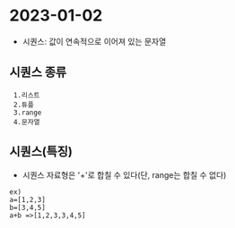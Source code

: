 # 2023-01-02

- 시퀀스: 값이 연속적으로 이어져 있는 문자열 

## 시퀀스 종류
```
 1.리스트
 2.튜플
 3.range
 4.문자열
```

## 시퀀스(특징)
- 시퀀스 자료형은 '+'로 합칠 수 있다(단, range는 합칠 수 없다)
```
ex) 
a=[1,2,3]
b=[3,4,5]
a+b =>[1,2,3,3,4,5]
```

